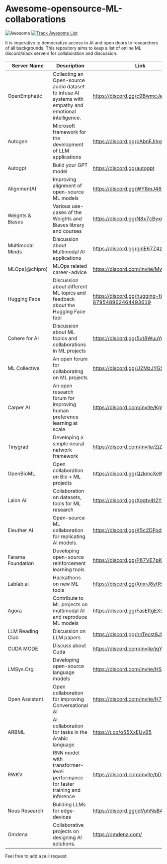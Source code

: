 # Awesome-opensource-ML-collaborations
![Awesome](https://cdn.rawgit.com/sindresorhus/awesome/d7305f38d29fed78fa85652e3a63e154dd8e8829/media/badge.svg) [![Track Awesome List](https://www.trackawesomelist.com/badge.svg)](https://www.trackawesomelist.com/josephmisiti/awesome-machine-learning/)

It is imperative to democratize access to AI and open doors to researchers of all backgrounds.  This repository aims to keep a list of online ML discord/slack servers for collaboration and discussion.

| Server Name | Description     |   Link |
| ------------- | ------------- | --------|
| OpenEmphatic  | Collecting an Open-source audio dataset to infuse AI systems with empathy and emotional intelligence.  | https://discord.gg/c9BwmcJenS
| Autogen  | Microsoft framework for the development of LLM applications  | https://discord.gg/pAbnFJrkgZ
| Autogpt | Build your GPT model | https://discord.gg/autogpt
| AlignmentAI  | Improving alignment of open-source ML models  | https://discord.gg/WY8mJ48cEN
| Weights & Biases  | Various use-cases of the Weights and Biases library and courses  | https://discord.gg/N8x7cByxur
| Multimodal Minds  | Discussion about Multimodal AI applications  | https://discord.gg/gjnE67Z4zS
| MLOps(@chipro)  | MLOps related career-advice  | https://discord.com/invite/Mw77HPrgjF
| Hugging Face  | Discussion about different ML topics and feedback about the Hugging Face tool  | https://discord.gg/hugging-face-879548962464493619
| Cohere for AI  | Discussion about ML topics and collaborations in ML projects  | https://discord.gg/5ut8WuuYgs
| ML Collective  | An open forum for collaborating on ML projects  | https://discord.gg/U2MzJYGS9P
| Carper AI | An open research forum for improving human preference learning at scale  | https://discord.com/invite/KgfkCVYHdu
| Tinygrad | Developing a simple neural network framework  | https://discord.com/invite/ZjZadyC7PK
| OpenBioML | Open collaboration on Bio + ML projects  | https://discord.gg/QzkmcXeWf9
| Laion AI | Collaboration on datasets, tools for ML research  | https://discord.gg/Xggtv4t2YZ
| Eleuther AI | Open-source ML collaboration for replicating AI models.  | https://discord.gg/K5c2DFpdfZ
| Farama Foundation | Developing open-source reinforcement learning tools  | https://discord.gg/P67VE7pKU3
| Lablab.ai | Hackathons on new ML tools | https://discord.gg/XnxrJ8ytRs
| Agora | Contribute to ML projects on multimodal AI and reproduce ML models | https://discord.gg/FasEftgEXs
| LLM Reading Club | Discussion on LLM papers | https://discord.gg/hnTecst8J5
| CUDA MODE| Discuss about Cuda | https://discord.com/invite/jqYdBWreqb
| LMSys.Org | Developing open-source language models | https://discord.com/invite/HSWAKCrnFx
| Open Assistant | Open collaboration for improving Conversational AI | https://discord.com/invite/H769HxZyb5
| ARBML | AI collaboration for tasks in the Arabic language | https://t.co/o55XxEUvB5
| RWKV | RNN model with transformer-level performance for faster training and inference | https://discord.com/invite/bDSBUMeFpc
| Nous Research | Building LLMs for edge-devices | https://discord.gg/jqVphNsB4H
| Omdena | Collaborative projects on designing AI solutions. | https://omdena.com/

Feel free to add a pull request.
